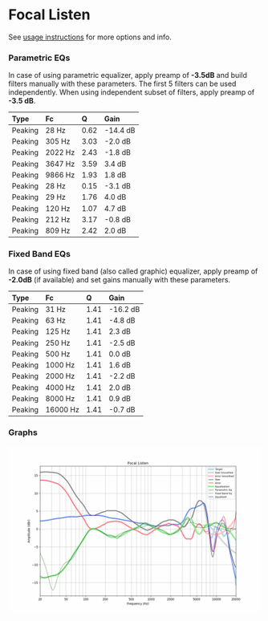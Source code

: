 # Focal Listen
See [usage instructions](https://github.com/jaakkopasanen/AutoEq#usage) for more options and info.

### Parametric EQs
In case of using parametric equalizer, apply preamp of **-3.5dB** and build filters manually
with these parameters. The first 5 filters can be used independently.
When using independent subset of filters, apply preamp of **-3.5 dB**.

| Type    | Fc      |    Q | Gain     |
|:--------|:--------|:-----|:---------|
| Peaking | 28 Hz   | 0.62 | -14.4 dB |
| Peaking | 305 Hz  | 3.03 | -2.0 dB  |
| Peaking | 2022 Hz | 2.43 | -1.8 dB  |
| Peaking | 3647 Hz | 3.59 | 3.4 dB   |
| Peaking | 9866 Hz | 1.93 | 1.8 dB   |
| Peaking | 28 Hz   | 0.15 | -3.1 dB  |
| Peaking | 29 Hz   | 1.76 | 4.0 dB   |
| Peaking | 120 Hz  | 1.07 | 4.7 dB   |
| Peaking | 212 Hz  | 3.17 | -0.8 dB  |
| Peaking | 809 Hz  | 2.42 | 2.0 dB   |

### Fixed Band EQs
In case of using fixed band (also called graphic) equalizer, apply preamp of **-2.0dB**
(if available) and set gains manually with these parameters.

| Type    | Fc       |    Q | Gain     |
|:--------|:---------|:-----|:---------|
| Peaking | 31 Hz    | 1.41 | -16.2 dB |
| Peaking | 63 Hz    | 1.41 | -4.8 dB  |
| Peaking | 125 Hz   | 1.41 | 2.3 dB   |
| Peaking | 250 Hz   | 1.41 | -2.5 dB  |
| Peaking | 500 Hz   | 1.41 | 0.0 dB   |
| Peaking | 1000 Hz  | 1.41 | 1.6 dB   |
| Peaking | 2000 Hz  | 1.41 | -2.2 dB  |
| Peaking | 4000 Hz  | 1.41 | 2.0 dB   |
| Peaking | 8000 Hz  | 1.41 | 0.9 dB   |
| Peaking | 16000 Hz | 1.41 | -0.7 dB  |

### Graphs
![](./Focal%20Listen.png)